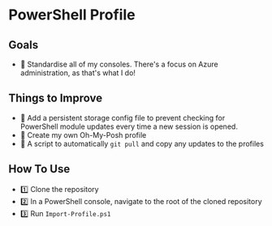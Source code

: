 # PowerShell Profile

## Goals

- 🎯 Standardise all of my consoles. There's a focus on Azure administration, as that's what I do!

## Things to Improve

- 💫 Add a persistent storage config file to prevent checking for PowerShell module updates every time a new session is opened.
- 💫 Create my own Oh-My-Posh profile
- 💫 A script to automatically `git pull` and copy any updates to the profiles

## How To Use

- 1️⃣ Clone the repository
- 2️⃣ In a PowerShell console, navigate to the root of the cloned repository
- 3️⃣ Run `Import-Profile.ps1`
